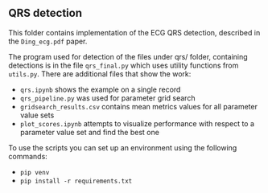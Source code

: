 ## QRS detection
This folder contains implementation of the ECG QRS detection, described in the `Ding_ecg.pdf` paper. 

The program used for detection of the files under qrs/ folder, containing detections is in the file `qrs_final.py` which uses utility functions from `utils.py`. 
There are additional files that show the work:
- `qrs.ipynb` shows the example on a single record
- `qrs_pipeline.py` was used for parameter grid search
- `gridsearch_results.csv` contains mean metrics values for all parameter value sets
- `plot_scores.ipynb` attempts to visualize performance with respect to a parameter value set and find the best one

To use the scripts you can set up an environment using the following commands:
- `pip venv` 
- `pip install -r requirements.txt`
